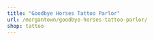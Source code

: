 ```yaml
---
title: "Goodbye Horses Tattoo Parlor"
url: /morgantown/goodbye-horses-tattoo-parlor/
shop: tattoo
---
```

